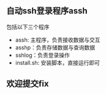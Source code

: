 ## 自动ssh登录程序assh
包括以下三个程序
* assh: 主程序，负责接收数据与交互
* asshp：负责存储数据与查询数据
* sshlog：负责登录操作
* install.sh: 安装脚本，直接运行即可

## 欢迎提交fix
